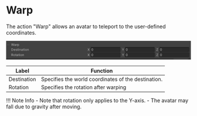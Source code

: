 # Warp

The action "Warp" allows an avatar to teleport to the user-defined coordinates.

![Warp](img/Warp.jpg)

|  Label |  Function  |
| ----   | ---- |
| Destination | Specifies the world coordinates of the destination. |
| Rotation | Specifies the rotation after warping |

!!! Note Info
    - Note that rotation only applies to the Y-axis.
    - The avatar may fall due to gravity after moving.